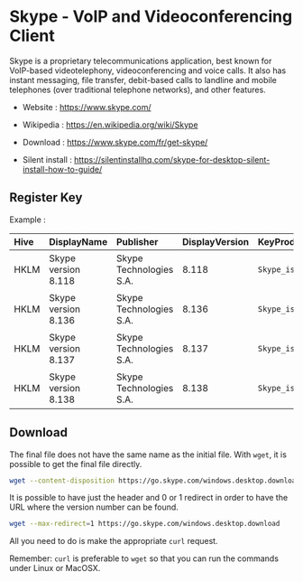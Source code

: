 # Skype - VoIP and Videoconferencing Client

Skype is a proprietary telecommunications application, best known for
VoIP-based videotelephony, videoconferencing and voice calls.
It also has instant messaging, file transfer, debit-based calls to
landline and mobile telephones (over traditional telephone networks),
and other features.

* Website : https://www.skype.com/
* Wikipedia : https://en.wikipedia.org/wiki/Skype

* Download : https://www.skype.com/fr/get-skype/
* Silent install : https://silentinstallhq.com/skype-for-desktop-silent-install-how-to-guide/


## Register Key

Example :

 | Hive | DisplayName | Publisher | DisplayVersion | KeyProduct | UninstallExe |
 |:---- |:----------- |:--------- |:-------------- |:---------- |:------------ |
 | HKLM | Skype version 8.118 | Skype Technologies S.A. | 8.118 | `Skype_is1` | `"C:\Program Files (x86)\Microsoft\Skype for Desktop\unins000.exe"` |
 | HKLM | Skype version 8.136 | Skype Technologies S.A. | 8.136 | `Skype_is1` | `"C:\Program Files (x86)\Microsoft\Skype for Desktop\unins000.exe"` |
 | HKLM | Skype version 8.137 | Skype Technologies S.A. | 8.137 | `Skype_is1` | `"C:\Program Files (x86)\Microsoft\Skype for Desktop\unins000.exe"` |
 | HKLM | Skype version 8.138 | Skype Technologies S.A. | 8.138 | `Skype_is1` | `"C:\Program Files (x86)\Microsoft\Skype for Desktop\unins000.exe"` |


## Download

The final file does not have the same name as the initial file.
With `wget`, it is possible to get the final file directly.

```bash
wget --content-disposition https://go.skype.com/windows.desktop.download
```

It is possible to have just the header and 0 or 1 redirect in order to
have the URL where the version number can be found.

```bash
wget --max-redirect=1 https://go.skype.com/windows.desktop.download
```

All you need to do is make the appropriate `curl` request.

Remember: `curl` is preferable to `wget` so that you can run the
commands under Linux or MacOSX.
